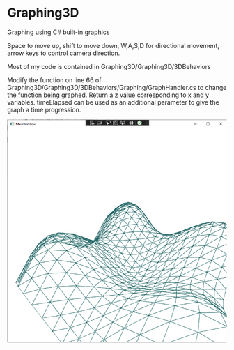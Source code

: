# Graphing3D
Graphing using C# built-in graphics

Space to move up, shift to move down, W,A,S,D for directional movement, arrow keys to control camera direction.

Most of my code is contained in Graphing3D/Graphing3D/3DBehaviors

Modify the function on line 66 of Graphing3D/Graphing3D/3DBehaviors/Graphing/GraphHandler.cs to change the function being graphed. Return a z value corresponding to x and y variables. timeElapsed can be used as an additional parameter to give the graph a time progression.

![3-D Graph of Sin Wave](singraph.png)
